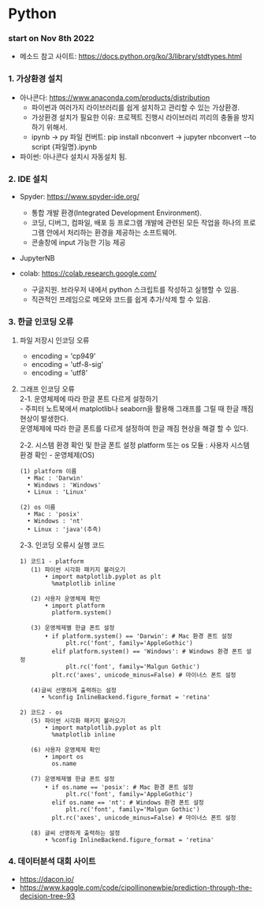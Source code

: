 # Python
### start on Nov 8th 2022

+ 메소드 참고 사이트: https://docs.python.org/ko/3/library/stdtypes.html

### 1. 가상환경 설치
  * 아나콘다: https://www.anaconda.com/products/distribution
    * 파이썬과 여러가지 라이브러리를 쉽게 설치하고 관리할 수 있는 가상환경.
    * 가상환경 설치가 필요한 이유: 프로젝트 진행시 라이브러리 끼리의 충돌을 방지하기 위해서.
    * ipynb → py 파일 컨버트: pip install nbconvert  → jupyter nbconvert --to script {파일명}.ipynb
  * 파이썬: 아나콘다 설치시 자동설치 됨.
  
### 2. IDE 설치 
  * Spyder: https://www.spyder-ide.org/
    * 통합 개발 환경(Integrated Development Environment).
    * 코딩, 디버그, 컴파일, 배포 등 프로그램 개발에 관련된 모든 작업을 하나의 프로그램 안에서 처리하는 환경을 제공하는 소프트웨어.
    * 콘솔창에 input 가능한 기능 제공
  * JupyterNB
    
  
  * colab: https://colab.research.google.com/
    * 구글지원. 브라우저 내에서 python 스크립트를 작성하고 실행할 수 있음.
    * 직관적인 프레임으로 메모와 코드를 쉽게 추가/삭제 할 수 있음.

### 3. 한글 인코딩 오류
  1. 파일 저장시 인코딩 오류
      - encoding = 'cp949'
      - encoding = 'utf-8-sig'
      - encoding = 'utf8'
      
  2. 그래프 인코딩 오류 <br/>
      2-1. 운영체제에 따라 한글 폰트 다르게 설정하기 <br/>
         - 주피터 노트북에서 matplotlib나 seaborn을 활용해 그래프를 그릴 때 한글 깨짐 현상이 발생한다. <br/>
           운영체제에 따라 한글 폰트를 다르게 설정하여 한글 깨짐 현상을 해결 할 수 있다.

      2-2. 시스템 환경 확인 및 한글 폰트 설정
      platform 또는 os 모듈 : 사용자 시스템 환경 확인 - 운영체제(OS)
      ```
      (1) platform 이름
        • Mac : 'Darwin'
        • Windows : 'Windows'
        • Linux : 'Linux'

      (2) os 이름
        • Mac : 'posix'
        • Windows : 'nt'
        • Linux : 'java'(추측)
      ```
     2-3. 인코딩 오류시 실행 코드
     ```
     1) 코드1 - platform
        (1) 파이썬 시각화 패키지 불러오기
            • import matplotlib.pyplot as plt
              %matplotlib inline

        (2) 사용자 운영체제 확인
            • import platform
              platform.system()

        (3) 운영체제별 한글 폰트 설정
            • if platform.system() == 'Darwin': # Mac 환경 폰트 설정
                  plt.rc('font', family='AppleGothic')
              elif platform.system() == 'Windows': # Windows 환경 폰트 설정
                  plt.rc('font', family='Malgun Gothic')
              plt.rc('axes', unicode_minus=False) # 마이너스 폰트 설정

        (4)글씨 선명하게 출력하는 설정
           • %config InlineBackend.figure_format = 'retina'

     2) 코드2 - os
        (5) 파이썬 시각화 패키지 불러오기
            • import matplotlib.pyplot as plt
              %matplotlib inline

        (6) 사용자 운영체제 확인
            • import os
              os.name

        (7) 운영체제별 한글 폰트 설정
            • if os.name == 'posix': # Mac 환경 폰트 설정
                  plt.rc('font', family='AppleGothic')
              elif os.name == 'nt': # Windows 환경 폰트 설정
                  plt.rc('font', family='Malgun Gothic')
              plt.rc('axes', unicode_minus=False) # 마이너스 폰트 설정

        (8) 글씨 선명하게 출력하는 설정
            • %config InlineBackend.figure_format = 'retina'
       ```
### 4. 데이터분석 대회 사이트
  + https://dacon.io/
  + https://www.kaggle.com/code/cipollinonewbie/prediction-through-the-decision-tree-93
